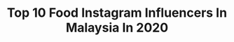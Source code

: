 ---
title: Top 10 Food Instagram Influencers In Malaysia In 2020
description: >-
  Find top food Instagram influencers in Malaysia in 2020. Most popular hashtags: #foodphotography #homemade #feedfeed #karnatakafood.
platform: Instagram
profiles:
  - username: "emilykcl"
    fullname: >-
      Emily Kong 江倩龄
    location: "Malaysia"
    followers: 52238
    engagement: 1201
    commentsToLikes: 0.036228
    id: ck5q82l9i45pt0i111gwa29rp
    verified: false
    hashtags: "#coachmy, #joyful, #godisjoyandpeace, #myluxluminique"
  - username: "ohfishiee"
    fullname: >-
      °· F I S H ·°
    location: "Malaysia"
    followers: 19658
    engagement: 515
    commentsToLikes: 0.023609
    id: ck0w5haxf3n6e0i19rr26hnc7
    verified: false
    hashtags: "#dwinmy, #ohfishieequotes, #ohfishieeinhongkong, #ohfishieequotes"
  - username: "khalishan.alias"
    fullname: >-
      T A R Z A N
    location: "Malaysia"
    followers: 21603
    engagement: 716
    commentsToLikes: 0.034730
    id: ck8t8fdtok96j0j78skxz4v9y
    verified: false
    hashtags: "#istayathome, #trasformationtuesday, #cooking, #staystrong"
  - username: "mr.mhym"
    fullname: >-
      MrPnxadxa
    location: "Malaysia"
    followers: 29483
    engagement: 349
    commentsToLikes: 0.018530
    id: ck5q81elg40x80i113wiq62qx
    verified: false
    hashtags: "#eiffeltower, #morning, #ticketmurahjomtravel, #hello"
  - username: "stephyyiwen"
    fullname: >-
      !         STEPHY YIWEN
    location: "Malaysia"
    followers: 452663
    engagement: 451
    commentsToLikes: 0.002261
    id: ck0vz393x72lz0i190xw0ysei
    verified: false
    hashtags: "#simplemaskmy, #drcink, #proacnesolution, #swift5"
  - username: "sueannekang"
    fullname: >-
      Szu Geng 施格
    location: "Malaysia"
    followers: 198680
    engagement: 137
    commentsToLikes: 0.012779
    id: ck5px66voqb0s0i114cja9a4o
    verified: false
    hashtags: "#homemade, #balieats, #jenoszu, #klfoodie"
  - username: "ushahairandmakeup"
    fullname: >-
      U S H A  R A N I
    location: "Malaysia"
    followers: 54181
    engagement: 232
    commentsToLikes: 0.006619
    id: ck8sy0elxjaqz0j78dqotg1tk
    verified: false
    hashtags: "#makeupartist, #uhm, #makeupguide, #stayhome"
  - username: "chloe_laics"
    fullname: >-
      Chloe | 🌱
    location: "Malaysia"
    followers: 14522
    engagement: 851
    commentsToLikes: 0.073342
    id: ck134m4b6x3o30i19c5r5kgc1
    verified: false
    hashtags: "#healthyeating, #blueberry, #strawberry, #eatfreshfood"
  - username: "food_and_nails_chronicles"
    fullname: >-
      FoodNailsChronicles ~ Chinmaie
    location: "Malaysia"
    followers: 6299
    engagement: 968
    commentsToLikes: 0.066631
    id: ck6u41dt314f70j71h2sqsgbc
    verified: false
    hashtags: "#energy, #snacktime, #tofustirfry, #bubblewaffle"
  - username: "foodieaparna"
    fullname: >-
      Aparna Joshi
    location: "Malaysia"
    followers: 4811
    engagement: 2217
    commentsToLikes: 0.615643
    id: ck6twgr2yrwbh0j71qc8xr1bp
    verified: false
    hashtags: "#hublifoodies, #instacontest, #chaiandcoffee, #foodiesofinstagram"
---